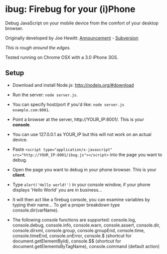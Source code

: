 ibug: Firebug for your (i)Phone
===============================

Debug JavaScript on your mobile device from the comfort of your desktop browser.

Originally developed by Joe Hewitt: [Announcement](http://www.joehewitt.com/blog/firebug_for_iph.php) - [Subversion](http://fbug.googlecode.com/svn/trunk/ibug/)

_This is rough around the edges._

Tested running on Chrome OSX with a 3.0 iPhone 3GS.

Setup
-----

* Download and install Node.js: http://nodejs.org/#download

* Run the server: `node server.js`. 
 
* You can specify host/port if you'd like: `node server.js example.com:8001`.

* Point a browser at the server, http://YOUR_IP:8001/. This is your **console**.

* You can use 127.0.0.1 as YOUR_IP but this will not work on an actual device.

* Paste `<script type="application/x-javascript" src="http://YOUR_IP:8001/ibug.js"></script>` into the page you want to debug.

* Open the page you want to debug in your phone browser. This is your **client**.

* Type `alert('Hello world!')` in your console window, if your phone displays 'Hello World' you are in business...

* It will then act like a firebug console, you can examine variables by typing their name... To get a proper breakdown type console.dir(varName).

* The following console functions are supported: console.log, console.debug, console.info, console.warn, console.assert, console.dir, console.dirxml, console.group, console.groupEnd, console.time, console.timeEnd, console.onError, console.$ (shortcut for document.getElementById), console.$$ (shortcut for document.getElementsByTagName), console.command (default action) 
